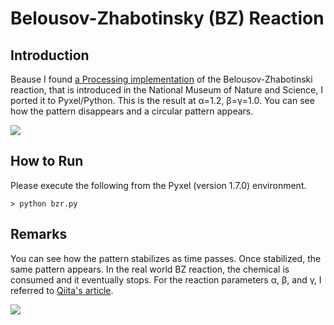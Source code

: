 # Belousov-Zhabotinsky (BZ) Reaction

## Introduction

Beause I found [a Processing implementation](https://discovery.ucl.ac.uk/id/eprint/17241/1/17241.pdf) of the Belousov-Zhabotinski reaction, 
that is introduced in the National Museum of Nature and Science, I ported it to Pyxel/Python. 
This is the result at α=1.2, β=γ=1.0. You can see how the pattern disappears and a circular pattern appears.

![](https://github.com/jay-kumogata/LifeMathematics/raw/main/pyxel/bzr/screenshots/bzr01.gif)

## How to Run

Please execute the following from the Pyxel (version 1.7.0) environment.

	> python bzr.py
  
## Remarks

You can see how the pattern stabilizes as time passes. 
Once stabilized, the same pattern appears.
In the real world BZ reaction, the chemical is consumed and it eventually stops.
For the reaction parameters α, β, and γ, I referred to [Qiita's article](https://qiita.com/STInverSpinel/items/a7dcfbde0a08063f4d41).

![](https://github.com/jay-kumogata/LifeMathematics/raw/main/pyxel/bzr/screenshots/bzr02.gif)

